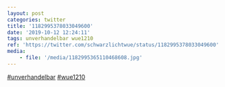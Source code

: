 ```yaml
---
layout: post
categories: twitter
title: '1182995378033049600'
date: '2019-10-12 12:24:11'
tags: unverhandelbar wue1210
ref: 'https://twitter.com/schwarzlichtwue/status/1182995378033049600'
media:
    - file: '/media/1182995365110468608.jpg'
---
```

[#unverhandelbar](/t/unverhandelbar) [#wue1210](/t/wue1210)  

